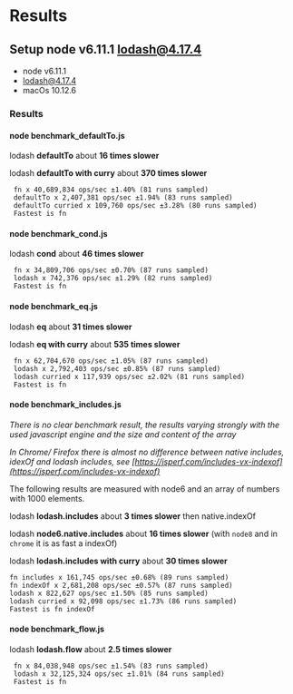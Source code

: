 # Results

## Setup node v6.11.1 lodash@4.17.4

* node v6.11.1
* lodash@4.17.4
* macOs 10.12.6

### Results

#### node benchmark_defaultTo.js
     
lodash **defaultTo** about **16 times slower**

lodash **defaultTo with curry** about **370 times slower**
     
     fn x 40,689,834 ops/sec ±1.40% (81 runs sampled)
     defaultTo x 2,407,381 ops/sec ±1.94% (83 runs sampled)
     defaultTo curried x 109,760 ops/sec ±3.28% (80 runs sampled)
     Fastest is fn


#### node benchmark_cond.js
     
lodash **cond** about **46 times slower**
     
     fn x 34,809,706 ops/sec ±0.70% (87 runs sampled)
     lodash x 742,376 ops/sec ±1.29% (82 runs sampled)
     Fastest is fn
     
#### node benchmark_eq.js
 
lodash **eq** about **31 times slower**

lodash **eq with curry** about **535 times slower**
     
     fn x 62,704,670 ops/sec ±1.05% (87 runs sampled)
     lodash x 2,792,403 ops/sec ±0.85% (87 runs sampled)
     lodash curried x 117,939 ops/sec ±2.02% (81 runs sampled)
     Fastest is fn

#### node benchmark_includes.js

_There is no clear benchmark result, the results varying strongly
 with the used javascript engine and the size and content of the array_      

_In Chrome/ Firefox there is almost no difference between 
native includes, idexOf and lodash includes, 
see [https://jsperf.com/includes-vx-indexof](https://jsperf.com/includes-vx-indexof)_      

The following results are measured with node6 and an array of numbers with 1000 elements.

lodash **lodash.includes** about **3 times slower** then native.indexOf

lodash **node6.native.includes** about **16 times slower** (with `node8` and in `chrome` it is as fast a indexOf)

lodash **lodash.includes with curry** about **30 times slower**

    fn includes x 161,745 ops/sec ±0.68% (89 runs sampled)
    fn indexOf x 2,681,208 ops/sec ±0.57% (87 runs sampled)
    lodash x 822,627 ops/sec ±1.50% (85 runs sampled)
    lodash curried x 92,098 ops/sec ±1.73% (86 runs sampled)
    Fastest is fn indexOf

#### node benchmark_flow.js
 
lodash **lodash.flow** about **2.5 times slower**
    
     fn x 84,038,948 ops/sec ±1.54% (83 runs sampled)
     lodash x 32,125,324 ops/sec ±1.01% (84 runs sampled)
     Fastest is fn
